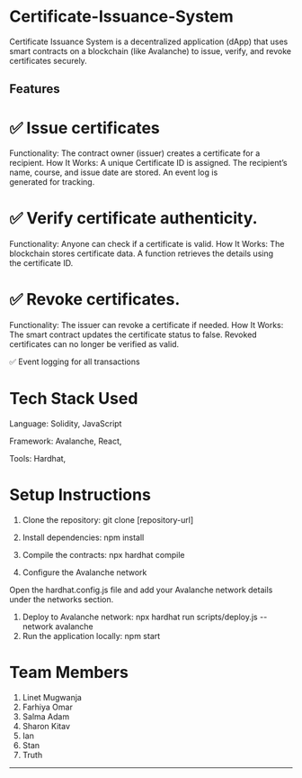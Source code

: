# Certificate-Issuance-System
Certificate Issuance System is a decentralized application (dApp) that uses smart contracts on a blockchain (like Avalanche) to issue, verify, and revoke certificates securely.

## Features
# ✅ Issue certificates 
Functionality: The contract owner (issuer) creates a certificate for a recipient.
How It Works:
A unique Certificate ID is assigned.
The recipient’s name, course, and issue date are stored.
An event log is generated for tracking.

# ✅ Verify certificate authenticity.
Functionality: Anyone can check if a certificate is valid.
How It Works:
The blockchain stores certificate data.
A function retrieves the details using the certificate ID.

# ✅ Revoke certificates.
Functionality: The issuer can revoke a certificate if needed.
How It Works:
The smart contract updates the certificate status to false.
Revoked certificates can no longer be verified as valid.

✅ Event logging for all transactions


# Tech Stack Used

​Language: 
 Solidity, JavaScript

​Framework: 
 Avalanche, React, 

​Tools:
   Hardhat, 

# Setup Instructions

1. ​Clone the repository:
git clone [repository-url]

2. Install dependencies:
 npm install

3. ​Compile the contracts:
npx hardhat compile

4. Configure the Avalanche network

​Open the hardhat.config.js file and add your Avalanche network details under the networks section.

1. Deploy to Avalanche network:
npx hardhat run scripts/deploy.js --network avalanche
2. ​Run the application locally:
npm start  


# Team Members
1. Linet Mugwanja
2. Farhiya Omar
3. Salma Adam
3. Sharon Kitav
4. Ian 
5. Stan
6. Truth



---



